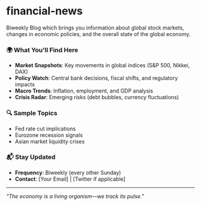 # financial-news
Biweekly Blog which brings you information about global stock markets, changes in economic policies, and the overall state of the global economy. 
### 🌍 What You'll Find Here
- **Market Snapshots**: Key movements in global indices (S&P 500, Nikkei, DAX)  
- **Policy Watch**: Central bank decisions, fiscal shifts, and regulatory impacts  
- **Macro Trends**: Inflation, employment, and GDP analysis  
- **Crisis Radar**: Emerging risks (debt bubbles, currency fluctuations)  

### 🔍 Sample Topics
- Fed rate cut implications  
- Eurozone recession signals  
- Asian market liquidity crises  

### 📬 Stay Updated
- **Frequency**: Biweekly (every other Sunday)  
- **Contact**: [Your Email] | [Twitter if applicable]  

---
*"The economy is a living organism—we track its pulse."*  
